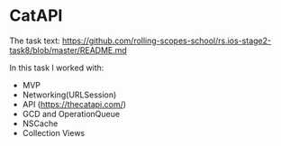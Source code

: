 # CatAPI
The task text: https://github.com/rolling-scopes-school/rs.ios-stage2-task8/blob/master/README.md

In this task I worked with:

  - MVP
  - Networking(URLSession)
  - API (https://thecatapi.com/)
  - GCD and OperationQueue
  - NSCache
  - Collection Views
